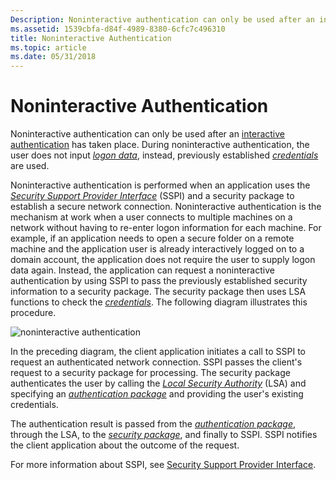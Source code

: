 ```yaml
---
Description: Noninteractive authentication can only be used after an interactive authentication has taken place. During noninteractive authentication, the user does not input logon data, instead, previously established credentials are used.
ms.assetid: 1539cbfa-d84f-4989-8380-6cfc7c496310
title: Noninteractive Authentication
ms.topic: article
ms.date: 05/31/2018
---
```


# Noninteractive Authentication

Noninteractive authentication can only be used after an [interactive authentication](interactive-authentication.md) has taken place. During noninteractive authentication, the user does not input [*logon data*](../secgloss/l-gly.md), instead, previously established [*credentials*](../secgloss/c-gly.md) are used.

Noninteractive authentication is performed when an application uses the [*Security Support Provider Interface*](../secgloss/s-gly.md) (SSPI) and a security package to establish a secure network connection. Noninteractive authentication is the mechanism at work when a user connects to multiple machines on a network without having to re-enter logon information for each machine. For example, if an application needs to open a secure folder on a remote machine and the application user is already interactively logged on to a domain account, the application does not require the user to supply logon data again. Instead, the application can request a noninteractive authentication by using SSPI to pass the previously established security information to a security package. The security package then uses LSA functions to check the [*credentials*](../secgloss/c-gly.md). The following diagram illustrates this procedure.

![noninteractive authentication](images/lsasspi2.png)

In the preceding diagram, the client application initiates a call to SSPI to request an authenticated network connection. SSPI passes the client's request to a security package for processing. The security package authenticates the user by calling the [*Local Security Authority*](../secgloss/l-gly.md) (LSA) and specifying an [*authentication package*](../secgloss/a-gly.md) and providing the user's existing credentials.

The authentication result is passed from the [*authentication package*](../secgloss/a-gly.md), through the LSA, to the [*security package*](../secgloss/s-gly.md), and finally to SSPI. SSPI notifies the client application about the outcome of the request.

For more information about SSPI, see [Security Support Provider Interface](sspi.md).

 

 